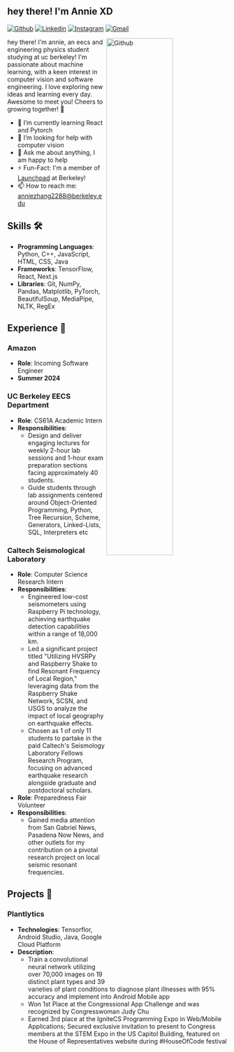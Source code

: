 <!-- Your title -->
## hey there! I'm Annie XD
<!-- Your badges
You can use the website to generate badges: https://shields.io/
-->

[![Github](https://img.shields.io/badge/-Github-000?style=flat&logo=Github&logoColor=white)](https://github.com/anniezhang2288)
[![Linkedin](https://img.shields.io/badge/-LinkedIn-blue?style=flat&logo=Linkedin&logoColor=white)](https://www.linkedin.com/in/anniezhang2288/)
[![Instagram](https://img.shields.io/badge/-Instagram-c13584?style=flat&labelColor=c13584&logo=instagram&logoColor=white)](https://www.instagram.com/annie_zhang2288/)
[![Gmail](https://img.shields.io/badge/-Gmail-c14438?style=flat&logo=Gmail&logoColor=white)](mailto:anniezhang2288@berkeley.edu)
&nbsp;
<!-- Talking about you -->
<!-- Any image aligned to the right. Beware the width -->
<img width="55%" align="right" alt="Github" src="https://uploads-ssl.webflow.com/63788e08faa874e552de167c/6401327122f48cdaaca16594_Frame.png" />

hey there! I'm annie, an eecs and engineering physics student studying at uc berkeley! I'm passionate about machine learning, with a keen interest in computer vision and software engineering. I love exploring new ideas and learning every day. Awesome to meet you! Cheers to growing together! 🚀 

- 🌱 I’m currently learning React and Pytorch
- 🤔 I’m looking for help with computer vision
- 💬 Ask me about anything, I am happy to help
- ⚡️ Fun-Fact: I'm a member of [Launchpad](https://launchpad.berkeley.edu/) at Berkeley! 
- 📫 How to reach me: anniezhang2288@berkeley.edu


## Skills 🛠️
- **Programming Languages**: Python, C++, JavaScript, HTML, CSS, Java
- **Frameworks**: TensorFlow, React, Next.js
- **Libraries**: Git, NumPy, Pandas, Matplotlib, PyTorch, BeautifulSoup, MediaPipe, NLTK, RegEx

## Experience 🌟

### Amazon 
- **Role**: Incoming Software Engineer
- **Summer 2024**

### UC Berkeley EECS Department 
- **Role**: CS61A Academic Intern
- **Responsibilities**: 
  - Design and deliver engaging lectures for weekly 2-hour lab sessions and 1-hour exam preparation sections facing approximately 40 students.
  - Guide students through lab assignments centered around Object-Oriented Programming, Python, Tree Recursion, Scheme, Generators, Linked-Lists, SQL, Interpreters etc

### Caltech Seismological Laboratory 
- **Role**: Computer Science Research Intern
- **Responsibilities**: 
  - Engineered low-cost seismometers using Raspberry Pi technology, achieving earthquake detection capabilities within a range of 18,000 km.
  - Led a significant project titled "Utilizing HVSRPy and Raspberry Shake to find Resonant Frequency of Local Region," leveraging data from the Raspberry Shake Network, SCSN, and USGS to analyze the impact of  local geography on earthquake effects.
  - Chosen as 1 of only 11 students to partake in the paid Caltech's Seismology Laboratory Fellows Research Program, focusing on advanced earthquake research alongside graduate and postdoctoral scholars.
- **Role**: Preparedness Fair Volunteer
- **Responsibilities**:
  - Gained media attention from San Gabriel News, Pasadena Now News, and other outlets for my contribution on a pivotal research project on local seismic resonant frequencies.
## Projects 🚀

### Plantlytics
- **Technologies**: Tensorflor, Android Studio, Java, Google Cloud Platform
- **Description**:
  - Train a convolutional neural network utilizing over 70,000 images on 19 distinct plant types and 39 varieties of plant conditions to diagnose plant illnesses with 95% accuracy and implement into Android Mobile app
  - Won 1st Place at the Congressional App Challenge and was recognized by Congresswoman Judy Chu
  - Earned 3rd place at the IgniteCS Programming Expo in Web/Mobile Applications; Secured exclusive invitation to present to Congress members at the STEM Expo in the US Capitol Building, featured on the House of Representatives website during #HouseOfCode festival

